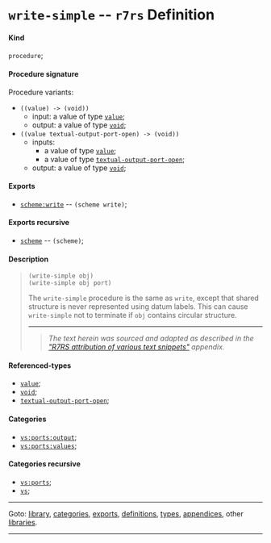 

<a id='definition__r7rs__write-simple'></a>

# `write-simple` -- `r7rs` Definition


<a id='definition__r7rs__write-simple__kind'></a>

#### Kind

`procedure`;


<a id='definition__r7rs__write-simple__procedure-signature'></a>

#### Procedure signature

Procedure variants:
 * `((value) -> (void))`
   * input: a value of type [`value`](../../r7rs/types/value.md#type__r7rs__value);
   * output: a value of type [`void`](../../r7rs/types/void.md#type__r7rs__void);
 * `((value textual-output-port-open) -> (void))`
   * inputs:
     * a value of type [`value`](../../r7rs/types/value.md#type__r7rs__value);
     * a value of type [`textual-output-port-open`](../../r7rs/types/textual-output-port-open.md#type__r7rs__textual-output-port-open);
   * output: a value of type [`void`](../../r7rs/types/void.md#type__r7rs__void);


<a id='definition__r7rs__write-simple__exports'></a>

#### Exports

 * [`scheme:write`](../../r7rs/exports/scheme_3a_write.md#export__r7rs__scheme_3a_write) -- `(scheme write)`;


<a id='definition__r7rs__write-simple__exports-recursive'></a>

#### Exports recursive

 * [`scheme`](../../r7rs/exports/scheme.md#export__r7rs__scheme) -- `(scheme)`;


<a id='definition__r7rs__write-simple__description'></a>

#### Description

> ````
> (write-simple obj)
> (write-simple obj port)
> ````
> 
> 
> The `write-simple` procedure is the same as `write`, except that shared structure is
> never represented using datum labels.  This can cause `write-simple` not to
> terminate if `obj` contains circular structure.
> 
> 
> ----
> > *The text herein was sourced and adapted as described in the ["R7RS attribution of various text snippets"](../../r7rs/appendices/attribution.md#appendix__r7rs__attribution) appendix.*


<a id='definition__r7rs__write-simple__referenced-types'></a>

#### Referenced-types

 * [`value`](../../r7rs/types/value.md#type__r7rs__value);
 * [`void`](../../r7rs/types/void.md#type__r7rs__void);
 * [`textual-output-port-open`](../../r7rs/types/textual-output-port-open.md#type__r7rs__textual-output-port-open);


<a id='definition__r7rs__write-simple__categories'></a>

#### Categories

 * [`vs:ports:output`](../../r7rs/categories/vs_3a_ports_3a_output.md#category__r7rs__vs_3a_ports_3a_output);
 * [`vs:ports:values`](../../r7rs/categories/vs_3a_ports_3a_values.md#category__r7rs__vs_3a_ports_3a_values);


<a id='definition__r7rs__write-simple__categories-recursive'></a>

#### Categories recursive

 * [`vs:ports`](../../r7rs/categories/vs_3a_ports.md#category__r7rs__vs_3a_ports);
 * [`vs`](../../r7rs/categories/vs.md#category__r7rs__vs);

----

Goto: [library](../../r7rs/_index.md#library__r7rs), [categories](../../r7rs/categories/_index.md#toc__r7rs__categories), [exports](../../r7rs/exports/_index.md#toc__r7rs__exports), [definitions](../../r7rs/definitions/_index.md#toc__r7rs__definitions), [types](../../r7rs/types/_index.md#toc__r7rs__types), [appendices](../../r7rs/appendices/_index.md#toc__r7rs__appendices), other [libraries](../../_libraries.md#toc__libraries).

----

